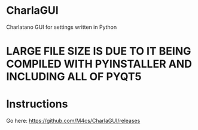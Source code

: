 # CharlaGUI
Charlatano GUI for settings written in Python

# LARGE FILE SIZE IS DUE TO IT BEING COMPILED WITH PYINSTALLER AND INCLUDING ALL OF PYQT5

# Instructions

Go here: https://github.com/M4cs/CharlaGUI/releases
